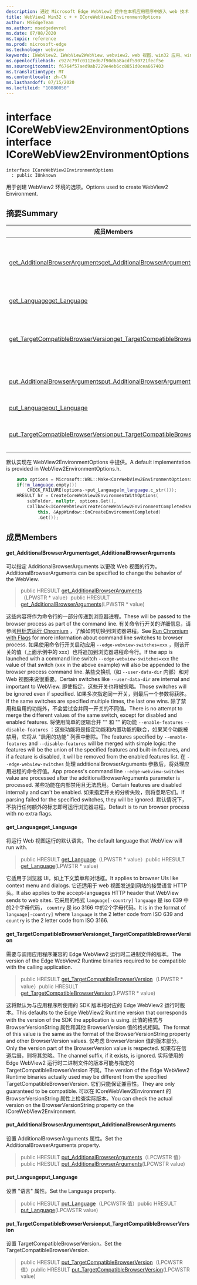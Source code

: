 ```yaml
---
description: 通过 Microsoft Edge WebView2 控件在本机应用程序中嵌入 web 技术（HTML、CSS 和 JavaScript）
title: WebView2 Win32 c + + ICoreWebView2EnvironmentOptions
author: MSEdgeTeam
ms.author: msedgedevrel
ms.date: 07/08/2020
ms.topic: reference
ms.prod: microsoft-edge
ms.technology: webview
keywords: IWebView2、IWebView2WebView、webview2、web 视图、win32 应用、win32、edge、ICoreWebView2、ICoreWebView2Controller、浏览器控件、边缘 html、ICoreWebView2EnvironmentOptions
ms.openlocfilehash: c927c79fc0112ed67f90d6a8acdf590721fecf5e
ms.sourcegitcommit: f6764f57aed9ab7229e4eb6cc8851d0cea667403
ms.translationtype: MT
ms.contentlocale: zh-CN
ms.lasthandoff: 07/15/2020
ms.locfileid: "10880050"
---
```

# <span data-ttu-id="16a32-104">interface ICoreWebView2EnvironmentOptions</span><span class="sxs-lookup"><span data-stu-id="16a32-104">interface ICoreWebView2EnvironmentOptions</span></span> 

```
interface ICoreWebView2EnvironmentOptions
  : public IUnknown
```

<span data-ttu-id="16a32-105">用于创建 WebView2 环境的选项。</span><span class="sxs-lookup"><span data-stu-id="16a32-105">Options used to create WebView2 Environment.</span></span>

## <span data-ttu-id="16a32-106">摘要</span><span class="sxs-lookup"><span data-stu-id="16a32-106">Summary</span></span>

 <span data-ttu-id="16a32-107">成员</span><span class="sxs-lookup"><span data-stu-id="16a32-107">Members</span></span>                        | <span data-ttu-id="16a32-108">描述</span><span class="sxs-lookup"><span data-stu-id="16a32-108">Descriptions</span></span>
--------------------------------|---------------------------------------------
[<span data-ttu-id="16a32-109">get_AdditionalBrowserArguments</span><span class="sxs-lookup"><span data-stu-id="16a32-109">get_AdditionalBrowserArguments</span></span>](#get_additionalbrowserarguments) | <span data-ttu-id="16a32-110">可以指定 AdditionalBrowserArguments 以更改 Web 视图的行为。</span><span class="sxs-lookup"><span data-stu-id="16a32-110">AdditionalBrowserArguments can be specified to change the behavior of the WebView.</span></span>
[<span data-ttu-id="16a32-111">get_Language</span><span class="sxs-lookup"><span data-stu-id="16a32-111">get_Language</span></span>](#get_language) | <span data-ttu-id="16a32-112">将运行 Web 视图运行的默认语言。</span><span class="sxs-lookup"><span data-stu-id="16a32-112">The default language that WebView will run with.</span></span>
[<span data-ttu-id="16a32-113">get_TargetCompatibleBrowserVersion</span><span class="sxs-lookup"><span data-stu-id="16a32-113">get_TargetCompatibleBrowserVersion</span></span>](#get_targetcompatiblebrowserversion) | <span data-ttu-id="16a32-114">需要与调用应用程序兼容的 Edge WebView2 运行时二进制文件的版本。</span><span class="sxs-lookup"><span data-stu-id="16a32-114">The version of the Edge WebView2 Runtime binaries required to be compatible with the calling application.</span></span>
[<span data-ttu-id="16a32-115">put_AdditionalBrowserArguments</span><span class="sxs-lookup"><span data-stu-id="16a32-115">put_AdditionalBrowserArguments</span></span>](#put_additionalbrowserarguments) | <span data-ttu-id="16a32-116">设置 AdditionalBrowserArguments 属性。</span><span class="sxs-lookup"><span data-stu-id="16a32-116">Set the AdditionalBrowserArguments property.</span></span>
[<span data-ttu-id="16a32-117">put_Language</span><span class="sxs-lookup"><span data-stu-id="16a32-117">put_Language</span></span>](#put_language) | <span data-ttu-id="16a32-118">设置 "语言" 属性。</span><span class="sxs-lookup"><span data-stu-id="16a32-118">Set the Language property.</span></span>
[<span data-ttu-id="16a32-119">put_TargetCompatibleBrowserVersion</span><span class="sxs-lookup"><span data-stu-id="16a32-119">put_TargetCompatibleBrowserVersion</span></span>](#put_targetcompatiblebrowserversion) | <span data-ttu-id="16a32-120">设置 TargetCompatibleBrowserVersion。</span><span class="sxs-lookup"><span data-stu-id="16a32-120">Set the TargetCompatibleBrowserVersion.</span></span>

<span data-ttu-id="16a32-121">默认实现在 WebView2EnvironmentOptions 中提供。</span><span class="sxs-lookup"><span data-stu-id="16a32-121">A default implementation is provided in WebView2EnvironmentOptions.h.</span></span>

```cpp
    auto options = Microsoft::WRL::Make<CoreWebView2EnvironmentOptions>();
    if(!m_language.empty())
        CHECK_FAILURE(options->put_Language(m_language.c_str()));
    HRESULT hr = CreateCoreWebView2EnvironmentWithOptions(
        subFolder, nullptr, options.Get(),
        Callback<ICoreWebView2CreateCoreWebView2EnvironmentCompletedHandler>(
            this, &AppWindow::OnCreateEnvironmentCompleted)
            .Get());
```

## <span data-ttu-id="16a32-122">成员</span><span class="sxs-lookup"><span data-stu-id="16a32-122">Members</span></span>

#### <span data-ttu-id="16a32-123">get_AdditionalBrowserArguments</span><span class="sxs-lookup"><span data-stu-id="16a32-123">get_AdditionalBrowserArguments</span></span> 

<span data-ttu-id="16a32-124">可以指定 AdditionalBrowserArguments 以更改 Web 视图的行为。</span><span class="sxs-lookup"><span data-stu-id="16a32-124">AdditionalBrowserArguments can be specified to change the behavior of the WebView.</span></span>

> <span data-ttu-id="16a32-125">public HRESULT [get_AdditionalBrowserArguments](#get_additionalbrowserarguments)（LPWSTR \* value）</span><span class="sxs-lookup"><span data-stu-id="16a32-125">public HRESULT [get_AdditionalBrowserArguments](#get_additionalbrowserarguments)(LPWSTR \* value)</span></span>

<span data-ttu-id="16a32-126">这些内容将作为命令行的一部分传递到浏览器进程。</span><span class="sxs-lookup"><span data-stu-id="16a32-126">These will be passed to the browser process as part of the command line.</span></span> <span data-ttu-id="16a32-127">有关命令行开关的详细信息，请参阅[用标志运行 Chromium](https://aka.ms/RunChromiumWithFlags) ，了解如何切换到浏览器进程。</span><span class="sxs-lookup"><span data-stu-id="16a32-127">See [Run Chromium with Flags](https://aka.ms/RunChromiumWithFlags) for more information about command line switches to browser process.</span></span> <span data-ttu-id="16a32-128">如果使用命令行开关启动应用 `--edge-webview-switches=xxx` ，则该开关的值（上面示例中的 xxx）也将追加到浏览器进程命令行。</span><span class="sxs-lookup"><span data-stu-id="16a32-128">If the app is launched with a command line switch `--edge-webview-switches=xxx` the value of that switch (xxx in the above example) will also be appended to the browser process command line.</span></span> <span data-ttu-id="16a32-129">某些交换机（如 `--user-data-dir` 内部）和对 Web 视图来说很重要。</span><span class="sxs-lookup"><span data-stu-id="16a32-129">Certain switches like `--user-data-dir` are internal and important to WebView.</span></span> <span data-ttu-id="16a32-130">即使指定，这些开关也将被忽略。</span><span class="sxs-lookup"><span data-stu-id="16a32-130">Those switches will be ignored even if specified.</span></span> <span data-ttu-id="16a32-131">如果多次指定同一开关，则最后一个参数将获胜。</span><span class="sxs-lookup"><span data-stu-id="16a32-131">If the same switches are specified multiple times, the last one wins.</span></span> <span data-ttu-id="16a32-132">除了禁用和启用的功能外，不会尝试合并同一开关的不同值。</span><span class="sxs-lookup"><span data-stu-id="16a32-132">There is no attempt to merge the different values of the same switch, except for disabled and enabled features.</span></span> <span data-ttu-id="16a32-133">将使用简单的逻辑合并 "" 和 "" 的功能 `--enable-features` `--disable-features` ：这些功能将是指定功能和内置功能的联合，如果某个功能被禁用，它将从 "启用的功能" 列表中删除。</span><span class="sxs-lookup"><span data-stu-id="16a32-133">The features specified by `--enable-features` and `--disable-features` will be merged with simple logic: the features will be the union of the specified features and built-in features, and if a feature is disabled, it will be removed from the enabled features list.</span></span> <span data-ttu-id="16a32-134">在 `--edge-webview-switches` 处理 additionalBrowserArguments 参数后，将处理应用进程的命令行值。</span><span class="sxs-lookup"><span data-stu-id="16a32-134">App process's command line `--edge-webview-switches` value are processed after the additionalBrowserArguments parameter is processed.</span></span> <span data-ttu-id="16a32-135">某些功能在内部禁用且无法启用。</span><span class="sxs-lookup"><span data-stu-id="16a32-135">Certain features are disabled internally and can't be enabled.</span></span> <span data-ttu-id="16a32-136">如果指定开关的分析失败，则将忽略它们。</span><span class="sxs-lookup"><span data-stu-id="16a32-136">If parsing failed for the specified switches, they will be ignored.</span></span> <span data-ttu-id="16a32-137">默认情况下，不执行任何额外的标志即可运行浏览器进程。</span><span class="sxs-lookup"><span data-stu-id="16a32-137">Default is to run browser process with no extra flags.</span></span>

#### <span data-ttu-id="16a32-138">get_Language</span><span class="sxs-lookup"><span data-stu-id="16a32-138">get_Language</span></span> 

<span data-ttu-id="16a32-139">将运行 Web 视图运行的默认语言。</span><span class="sxs-lookup"><span data-stu-id="16a32-139">The default language that WebView will run with.</span></span>

> <span data-ttu-id="16a32-140">public HRESULT [get_Language](#get_language)（LPWSTR \* value）</span><span class="sxs-lookup"><span data-stu-id="16a32-140">public HRESULT [get_Language](#get_language)(LPWSTR \* value)</span></span>

<span data-ttu-id="16a32-141">它适用于浏览器 Ui，如上下文菜单和对话框。</span><span class="sxs-lookup"><span data-stu-id="16a32-141">It applies to browser UIs like context menu and dialogs.</span></span> <span data-ttu-id="16a32-142">它还适用于 web 视图发送到网站的接受语言 HTTP 头。</span><span class="sxs-lookup"><span data-stu-id="16a32-142">It also applies to the accept-languages HTTP header that WebView sends to web sites.</span></span> <span data-ttu-id="16a32-143">它采用的格式 `language[-country]` `language` 是 iso 639 中的2个字母代码， `country` 是 iso 3166 中的2个字母代码。</span><span class="sxs-lookup"><span data-stu-id="16a32-143">It is in the format of `language[-country]` where `language` is the 2 letter code from ISO 639 and `country` is the 2 letter code from ISO 3166.</span></span>

#### <span data-ttu-id="16a32-144">get_TargetCompatibleBrowserVersion</span><span class="sxs-lookup"><span data-stu-id="16a32-144">get_TargetCompatibleBrowserVersion</span></span> 

<span data-ttu-id="16a32-145">需要与调用应用程序兼容的 Edge WebView2 运行时二进制文件的版本。</span><span class="sxs-lookup"><span data-stu-id="16a32-145">The version of the Edge WebView2 Runtime binaries required to be compatible with the calling application.</span></span>

> <span data-ttu-id="16a32-146">public HRESULT [get_TargetCompatibleBrowserVersion](#get_targetcompatiblebrowserversion)（LPWSTR \* value）</span><span class="sxs-lookup"><span data-stu-id="16a32-146">public HRESULT [get_TargetCompatibleBrowserVersion](#get_targetcompatiblebrowserversion)(LPWSTR \* value)</span></span>

<span data-ttu-id="16a32-147">这将默认为与应用程序所使用的 SDK 版本相对应的 Edge WebView2 运行时版本。</span><span class="sxs-lookup"><span data-stu-id="16a32-147">This defaults to the Edge WebView2 Runtime version that corresponds with the version of the SDK the application is using.</span></span> <span data-ttu-id="16a32-148">此值的格式与 BrowserVersionString 属性和其他 BrowserVersion 值的格式相同。</span><span class="sxs-lookup"><span data-stu-id="16a32-148">The format of this value is the same as the format of the BrowserVersionString property and other BrowserVersion values.</span></span> <span data-ttu-id="16a32-149">仅考虑 BrowserVersion 值的版本部分。</span><span class="sxs-lookup"><span data-stu-id="16a32-149">Only the version part of the BrowserVersion value is respected.</span></span> <span data-ttu-id="16a32-150">如果存在信道后缀，则将其忽略。</span><span class="sxs-lookup"><span data-stu-id="16a32-150">The channel suffix, if it exists, is ignored.</span></span> <span data-ttu-id="16a32-151">实际使用的 Edge WebView2 运行时二进制文件的版本可能与指定的 TargetCompatibleBrowserVersion 不同。</span><span class="sxs-lookup"><span data-stu-id="16a32-151">The version of the Edge WebView2 Runtime binaries actually used may be different from the specified TargetCompatibleBrowserVersion.</span></span> <span data-ttu-id="16a32-152">它们只能保证兼容性。</span><span class="sxs-lookup"><span data-stu-id="16a32-152">They are only guaranteed to be compatible.</span></span> <span data-ttu-id="16a32-153">可以在 ICoreWebView2Environment 的 BrowserVersionString 属性上检查实际版本。</span><span class="sxs-lookup"><span data-stu-id="16a32-153">You can check the actual version on the BrowserVersionString property on the ICoreWebView2Environment.</span></span>

#### <span data-ttu-id="16a32-154">put_AdditionalBrowserArguments</span><span class="sxs-lookup"><span data-stu-id="16a32-154">put_AdditionalBrowserArguments</span></span> 

<span data-ttu-id="16a32-155">设置 AdditionalBrowserArguments 属性。</span><span class="sxs-lookup"><span data-stu-id="16a32-155">Set the AdditionalBrowserArguments property.</span></span>

> <span data-ttu-id="16a32-156">public HRESULT [put_AdditionalBrowserArguments](#put_additionalbrowserarguments)（LPCWSTR 值）</span><span class="sxs-lookup"><span data-stu-id="16a32-156">public HRESULT [put_AdditionalBrowserArguments](#put_additionalbrowserarguments)(LPCWSTR value)</span></span>

#### <span data-ttu-id="16a32-157">put_Language</span><span class="sxs-lookup"><span data-stu-id="16a32-157">put_Language</span></span> 

<span data-ttu-id="16a32-158">设置 "语言" 属性。</span><span class="sxs-lookup"><span data-stu-id="16a32-158">Set the Language property.</span></span>

> <span data-ttu-id="16a32-159">public HRESULT [put_Language](#put_language)（LPCWSTR 值）</span><span class="sxs-lookup"><span data-stu-id="16a32-159">public HRESULT [put_Language](#put_language)(LPCWSTR value)</span></span>

#### <span data-ttu-id="16a32-160">put_TargetCompatibleBrowserVersion</span><span class="sxs-lookup"><span data-stu-id="16a32-160">put_TargetCompatibleBrowserVersion</span></span> 

<span data-ttu-id="16a32-161">设置 TargetCompatibleBrowserVersion。</span><span class="sxs-lookup"><span data-stu-id="16a32-161">Set the TargetCompatibleBrowserVersion.</span></span>

> <span data-ttu-id="16a32-162">public HRESULT [put_TargetCompatibleBrowserVersion](#put_targetcompatiblebrowserversion)（LPCWSTR 值）</span><span class="sxs-lookup"><span data-stu-id="16a32-162">public HRESULT [put_TargetCompatibleBrowserVersion](#put_targetcompatiblebrowserversion)(LPCWSTR value)</span></span>

